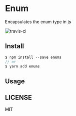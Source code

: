 # Enum

Encapsulates the enum type in js

![travis-ci](https://img.shields.io/travis/linchinghao/enums.svg)

## Install

```js
$ npm install --save enums
// or
$ yarn add enums
```

## Usage

## LICENSE

MIT